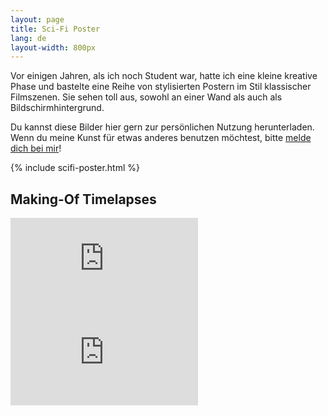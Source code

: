 ```yaml
---
layout: page
title: Sci-Fi Poster
lang: de
layout-width: 800px
---
```


Vor einigen Jahren, als ich noch Student war, hatte ich eine kleine kreative Phase und bastelte eine Reihe von stylisierten Postern im Stil klassischer Filmszenen. Sie sehen toll aus, sowohl an einer Wand als auch als Bildschirmhintergrund.

Du kannst diese Bilder hier gern zur persönlichen Nutzung herunterladen. Wenn du meine Kunst für etwas anderes benutzen möchtest, bitte [melde dich bei mir](mailto:max@moehrenzahn.de)!

{% include scifi-poster.html %}

## Making-Of Timelapses

<iframe src="https://www.youtube-nocookie.com/embed/e7LKiIM8Sno?rel=0" frameborder="0" allowfullscreen></iframe>
<iframe src="https://www.youtube-nocookie.com/embed/-Kt6VT7H3JQ?rel=0" frameborder="0" allowfullscreen></iframe>

